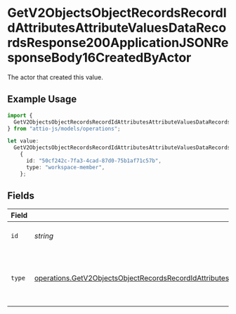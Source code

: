 # GetV2ObjectsObjectRecordsRecordIdAttributesAttributeValuesDataRecordsResponse200ApplicationJSONResponseBody16CreatedByActor

The actor that created this value.

## Example Usage

```typescript
import {
  GetV2ObjectsObjectRecordsRecordIdAttributesAttributeValuesDataRecordsResponse200ApplicationJSONResponseBody16CreatedByActor,
} from "attio-js/models/operations";

let value:
  GetV2ObjectsObjectRecordsRecordIdAttributesAttributeValuesDataRecordsResponse200ApplicationJSONResponseBody16CreatedByActor =
    {
      id: "50cf242c-7fa3-4cad-87d0-75b1af71c57b",
      type: "workspace-member",
    };
```

## Fields

| Field                                                                                                                                                                                                                                                                        | Type                                                                                                                                                                                                                                                                         | Required                                                                                                                                                                                                                                                                     | Description                                                                                                                                                                                                                                                                  |
| ---------------------------------------------------------------------------------------------------------------------------------------------------------------------------------------------------------------------------------------------------------------------------- | ---------------------------------------------------------------------------------------------------------------------------------------------------------------------------------------------------------------------------------------------------------------------------- | ---------------------------------------------------------------------------------------------------------------------------------------------------------------------------------------------------------------------------------------------------------------------------- | ---------------------------------------------------------------------------------------------------------------------------------------------------------------------------------------------------------------------------------------------------------------------------- |
| `id`                                                                                                                                                                                                                                                                         | *string*                                                                                                                                                                                                                                                                     | :heavy_minus_sign:                                                                                                                                                                                                                                                           | An ID to identify the actor.                                                                                                                                                                                                                                                 |
| `type`                                                                                                                                                                                                                                                                       | [operations.GetV2ObjectsObjectRecordsRecordIdAttributesAttributeValuesDataRecordsResponse200ApplicationJSONResponseBody16Type](../../models/operations/getv2objectsobjectrecordsrecordidattributesattributevaluesdatarecordsresponse200applicationjsonresponsebody16type.md) | :heavy_minus_sign:                                                                                                                                                                                                                                                           | The type of actor. [Read more information on actor types here](/docs/actors).                                                                                                                                                                                                |